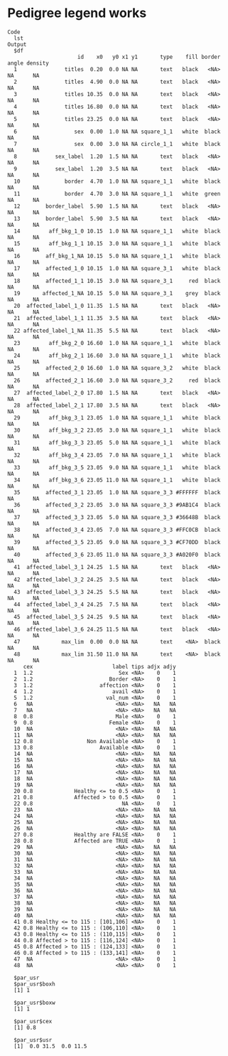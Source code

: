 # Pedigree legend works

    Code
      lst
    Output
      $df
                          id    x0   y0 x1 y1       type    fill border angle density
      1               titles  0.20  0.0 NA NA       text   black   <NA>    NA      NA
      2               titles  4.90  0.0 NA NA       text   black   <NA>    NA      NA
      3               titles 10.35  0.0 NA NA       text   black   <NA>    NA      NA
      4               titles 16.80  0.0 NA NA       text   black   <NA>    NA      NA
      5               titles 23.25  0.0 NA NA       text   black   <NA>    NA      NA
      6                  sex  0.00  1.0 NA NA square_1_1   white  black    NA      NA
      7                  sex  0.00  3.0 NA NA circle_1_1   white  black    NA      NA
      8            sex_label  1.20  1.5 NA NA       text   black   <NA>    NA      NA
      9            sex_label  1.20  3.5 NA NA       text   black   <NA>    NA      NA
      10              border  4.70  1.0 NA NA square_1_1   white  black    NA      NA
      11              border  4.70  3.0 NA NA square_1_1   white  green    NA      NA
      12        border_label  5.90  1.5 NA NA       text   black   <NA>    NA      NA
      13        border_label  5.90  3.5 NA NA       text   black   <NA>    NA      NA
      14         aff_bkg_1_0 10.15  1.0 NA NA square_1_1   white  black    NA      NA
      15         aff_bkg_1_1 10.15  3.0 NA NA square_1_1   white  black    NA      NA
      16        aff_bkg_1_NA 10.15  5.0 NA NA square_1_1   white  black    NA      NA
      17        affected_1_0 10.15  1.0 NA NA square_3_1   white  black    NA      NA
      18        affected_1_1 10.15  3.0 NA NA square_3_1     red  black    NA      NA
      19       affected_1_NA 10.15  5.0 NA NA square_3_1    grey  black    NA      NA
      20  affected_label_1_0 11.35  1.5 NA NA       text   black   <NA>    NA      NA
      21  affected_label_1_1 11.35  3.5 NA NA       text   black   <NA>    NA      NA
      22 affected_label_1_NA 11.35  5.5 NA NA       text   black   <NA>    NA      NA
      23         aff_bkg_2_0 16.60  1.0 NA NA square_1_1   white  black    NA      NA
      24         aff_bkg_2_1 16.60  3.0 NA NA square_1_1   white  black    NA      NA
      25        affected_2_0 16.60  1.0 NA NA square_3_2   white  black    NA      NA
      26        affected_2_1 16.60  3.0 NA NA square_3_2     red  black    NA      NA
      27  affected_label_2_0 17.80  1.5 NA NA       text   black   <NA>    NA      NA
      28  affected_label_2_1 17.80  3.5 NA NA       text   black   <NA>    NA      NA
      29         aff_bkg_3_1 23.05  1.0 NA NA square_1_1   white  black    NA      NA
      30         aff_bkg_3_2 23.05  3.0 NA NA square_1_1   white  black    NA      NA
      31         aff_bkg_3_3 23.05  5.0 NA NA square_1_1   white  black    NA      NA
      32         aff_bkg_3_4 23.05  7.0 NA NA square_1_1   white  black    NA      NA
      33         aff_bkg_3_5 23.05  9.0 NA NA square_1_1   white  black    NA      NA
      34         aff_bkg_3_6 23.05 11.0 NA NA square_1_1   white  black    NA      NA
      35        affected_3_1 23.05  1.0 NA NA square_3_3 #FFFFFF  black    NA      NA
      36        affected_3_2 23.05  3.0 NA NA square_3_3 #9AB1C4  black    NA      NA
      37        affected_3_3 23.05  5.0 NA NA square_3_3 #36648B  black    NA      NA
      38        affected_3_4 23.05  7.0 NA NA square_3_3 #FFC0CB  black    NA      NA
      39        affected_3_5 23.05  9.0 NA NA square_3_3 #CF70DD  black    NA      NA
      40        affected_3_6 23.05 11.0 NA NA square_3_3 #A020F0  black    NA      NA
      41  affected_label_3_1 24.25  1.5 NA NA       text   black   <NA>    NA      NA
      42  affected_label_3_2 24.25  3.5 NA NA       text   black   <NA>    NA      NA
      43  affected_label_3_3 24.25  5.5 NA NA       text   black   <NA>    NA      NA
      44  affected_label_3_4 24.25  7.5 NA NA       text   black   <NA>    NA      NA
      45  affected_label_3_5 24.25  9.5 NA NA       text   black   <NA>    NA      NA
      46  affected_label_3_6 24.25 11.5 NA NA       text   black   <NA>    NA      NA
      47             max_lim  0.00  0.0 NA NA       text    <NA>  black    NA      NA
      48             max_lim 31.50 11.0 NA NA       text    <NA>  black    NA      NA
         cex                         label tips adjx adjy
      1  1.2                           Sex <NA>    0    1
      2  1.2                        Border <NA>    0    1
      3  1.2                     affection <NA>    0    1
      4  1.2                         avail <NA>    0    1
      5  1.2                       val_num <NA>    0    1
      6   NA                          <NA> <NA>   NA   NA
      7   NA                          <NA> <NA>   NA   NA
      8  0.8                          Male <NA>    0    1
      9  0.8                        Female <NA>    0    1
      10  NA                          <NA> <NA>   NA   NA
      11  NA                          <NA> <NA>   NA   NA
      12 0.8                 Non Available <NA>    0    1
      13 0.8                     Available <NA>    0    1
      14  NA                          <NA> <NA>   NA   NA
      15  NA                          <NA> <NA>   NA   NA
      16  NA                          <NA> <NA>   NA   NA
      17  NA                          <NA> <NA>   NA   NA
      18  NA                          <NA> <NA>   NA   NA
      19  NA                          <NA> <NA>   NA   NA
      20 0.8             Healthy <= to 0.5 <NA>    0    1
      21 0.8             Affected > to 0.5 <NA>    0    1
      22 0.8                            NA <NA>    0    1
      23  NA                          <NA> <NA>   NA   NA
      24  NA                          <NA> <NA>   NA   NA
      25  NA                          <NA> <NA>   NA   NA
      26  NA                          <NA> <NA>   NA   NA
      27 0.8             Healthy are FALSE <NA>    0    1
      28 0.8             Affected are TRUE <NA>    0    1
      29  NA                          <NA> <NA>   NA   NA
      30  NA                          <NA> <NA>   NA   NA
      31  NA                          <NA> <NA>   NA   NA
      32  NA                          <NA> <NA>   NA   NA
      33  NA                          <NA> <NA>   NA   NA
      34  NA                          <NA> <NA>   NA   NA
      35  NA                          <NA> <NA>   NA   NA
      36  NA                          <NA> <NA>   NA   NA
      37  NA                          <NA> <NA>   NA   NA
      38  NA                          <NA> <NA>   NA   NA
      39  NA                          <NA> <NA>   NA   NA
      40  NA                          <NA> <NA>   NA   NA
      41 0.8 Healthy <= to 115 : [101,106] <NA>    0    1
      42 0.8 Healthy <= to 115 : (106,110] <NA>    0    1
      43 0.8 Healthy <= to 115 : (110,115] <NA>    0    1
      44 0.8 Affected > to 115 : [116,124] <NA>    0    1
      45 0.8 Affected > to 115 : (124,133] <NA>    0    1
      46 0.8 Affected > to 115 : (133,141] <NA>    0    1
      47  NA                          <NA> <NA>    0    1
      48  NA                          <NA> <NA>    0    1
      
      $par_usr
      $par_usr$boxh
      [1] 1
      
      $par_usr$boxw
      [1] 1
      
      $par_usr$cex
      [1] 0.8
      
      $par_usr$usr
      [1]  0.0 31.5  0.0 11.5
      
      

